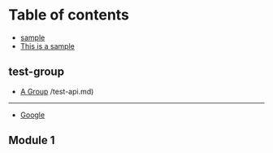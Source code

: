 # Table of contents

* [sample](README.md)
* [This is a sample](this-is-a-sample.md)

## test-group

* [A Group](test-group/a-group/README.md)
  /test-api.md)

---

* [Google](https://www.google.com)

## Module 1

<!--stackedit_data:
eyJoaXN0b3J5IjpbLTE0NTQzOTYyMjRdfQ==
-->